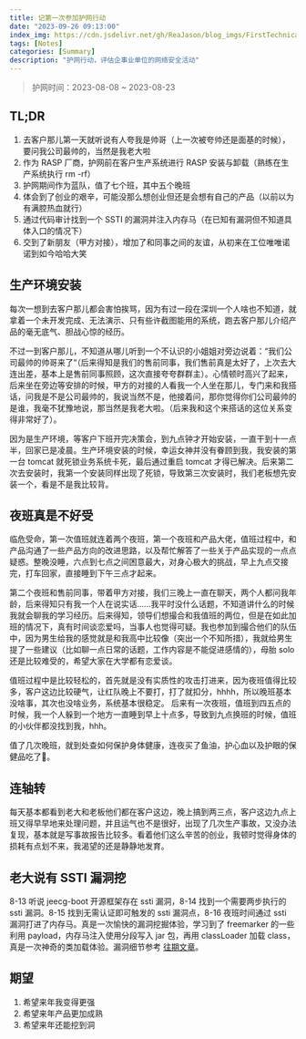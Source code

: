 ```yaml
---
title: 记第一次参加护网行动
date: "2023-09-26 09:13:00"
index_img: https://cdn.jsdelivr.net/gh/ReaJason/blog_imgs/FirstTechnicalInterview_index_img.png
tags: [Notes]
categories: [Summary]
description: "护网行动，评估企事业单位的网络安全活动"
---
```

 > 护网时间：2023-08-08 ~ 2023-08-23

## TL;DR
1. 去客户那儿第一天就听说有人夸我是帅哥（上一次被夸帅还是面基的时候），要问我公司最帅的，当然是我老大啦
2. 作为 RASP 厂商，护网前在客户生产系统进行 RASP 安装与卸载（熟练在生产系统执行 rm -rf）
3. 护网期间作为蓝队，值了七个班，其中五个晚班
4. 体会到了创业的艰辛，可能没那么想创业但还是会想有自己的产品（以前以为有满腔热血就行）
5. 通过代码审计找到一个 SSTI 的漏洞并注入内存马（在已知有漏洞但不知道具体入口的情况下）
6. 交到了新朋友（甲方对接），增加了和同事之间的友谊，从初来在工位唯唯诺诺到如今哈哈大笑

## 生产环境安装
每次一想到去客户那儿都会害怕挨骂，因为有过一段在深圳一个人啥也不知道，就拿着一个未开发完成、无法演示、只有些许截图能用的系统，跑去客户那儿介绍产品的毫无底气、胆战心惊的经历。

不过一到客户那儿，不知道从哪儿听到一个不认识的小姐姐对旁边说着：“我们公司最帅的帅哥来了“（后来得知是我们的售前同事，我们售前真是太好了，上次去大连出差，基本上是售前同事照顾，这次直接夸夸群群主）。心情顿时高兴了起来，后来坐在旁边等安排的时候，甲方的对接的人看我一个人坐在那儿，专门来和我搭话，问我是不是公司最帅的，我说当然不是，他接着问，那你觉得你们公司最帅的是谁，我毫不犹豫地说，那当然是我老大啦。（后来我和这个来搭话的这位关系变得非常好了）。

因为是生产环境，等客户下班开完决策会，到九点钟才开始安装，一直干到十一点半，回家已是凌晨。生产环境安装的时候，幸运女神并没有眷顾到我，我安装的第一台 tomcat 就死锁业务系统卡死，最后通过重启 tomcat 才得已解决。后来第二次去安装时，我第一个安装同样出现了死锁，导致第三次安装时，我们老板想先安装一个，看是不是我比较背。

## 夜班真是不好受
临危受命，第一次值班就连着两个夜班，第一个夜班和产品大佬，值班过程中，和产品沟通了一些产品方向的改进思路，以及帮忙解答了一些关于产品实现的一点点疑惑。整晚没睡，六点到七点之间困意最大，对身心极大的挑战，早上九点交接完，打车回家，直接睡到下午三点才起来。

第二个夜班和售前同事，带着甲方对接，我们三晚上一直在聊天，两个人都问我年龄，后来得知只有我一个人在说实话......我平时没什么话题，不知道讲什么的时候我就会聊我的学习经历。后来得知，领导们想撮合和我值班的两位，但是在如此加班的情况下，真有时间谈恋爱吗，当事人也觉得可疑。我也参加到撮合他们的队伍中，因为男生给我的感觉就是和我高中比较像（突出一个不知所措），我就给男生提了一些建议（比如聊一点日常的话题，工作内容是不能促进感情的），母胎 solo 还是比较难受的，希望大家在大学都有恋爱谈。

值班过程中是比较轻松的，首先就是没有实质性的攻击打进来，因为夜班值得比较多，客户这边比较硬气，让红队晚上不要打，打了就扣分，hhhh，所以晚班基本没啥事，其次也没啥业务，系统基本很稳定。
后来有一次夜班，值班到四五点的时候，我一个人躲到一个地方一直睡到早上十点多，导致到九点换班的时候，值班的小伙伴都没找到我，hhh。

值了几次晚班，就到处查如何保护身体健康，连夜买了鱼油，护心血以及护眼的保健品吃了🤪。

## 连轴转
每天基本都看到老大和老板他们都在客户这边，晚上搞到两三点，客户这边九点上班又得早早地来处理问题，并且运气也不是很好，出现了几次生产事故，又没办法复现，基本就是写事故报告比较多。看着他们这么辛苦的创业，我顿时觉得身体的损耗有点划不来，我渴望的还是静静地发育。

## 老大说有 SSTI 漏洞挖
8-13 听说 jeecg-boot 开源框架存在 ssti 漏洞，8-14 找到一个需要两步执行的 ssti 漏洞。8-15 找到无需认证即可触发的 ssti 漏洞点，8-16 夜班时间通过 ssti 漏洞打进了内存马。真是一次愉快的漏洞挖掘体验，学习到了 freemarker 的一些利用 payload，内存马注入使用分段写入 jar 包，再用 classLoader 加载 class，真是一次神奇的类加载体验。漏洞细节参考 [往期文章](https://www.reajason.eu.org/writing/freemarkersstimemshell)。

## 期望
1. 希望来年我变得更强
2. 希望来年产品更加成熟
3. 希望来年还能挖到洞
